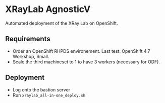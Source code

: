 # XRayLab AgnosticV

Automated deployment of the XRay Lab on OpenShift.

## Requirements

* Order an OpenShift RHPDS environement. Last test: OpenShift 4.7 Workshop, Small.
* Scale the third machineset to 1 to have 3 workers (necessary for ODF).

## Deployment

* Log onto the bastion server
* Run `xraylab_all-in-one_deploy.sh`
